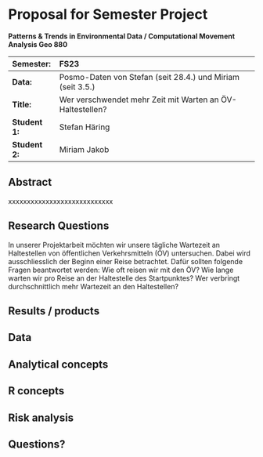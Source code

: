 # Proposal for Semester Project

**Patterns & Trends in Environmental Data / Computational Movement
Analysis Geo 880**

| Semester:      | FS23                                     |
|:---------------|:---------------------------------------- |
| **Data:**      | Posmo-Daten von Stefan (seit 28.4.) und Miriam (seit 3.5.)  |
| **Title:**     | Wer verschwendet mehr Zeit mit Warten an ÖV-Haltestellen?                |
| **Student 1:** | Stefan Häring                       |
| **Student 2:** | Miriam Jakob                       |

## Abstract 
xxxxxxxxxxxxxxxxxxxxxxxxxxxx
<!-- (50-60 words) -->

## Research Questions
In unserer Projektarbeit möchten wir unsere tägliche Wartezeit an Haltestellen von öffentlichen Verkehrsmitteln (ÖV) untersuchen. Dabei wird ausschliesslich der Beginn einer Reise betrachtet. Dafür sollten folgende Fragen beantwortet werden:
Wie oft reisen wir mit den ÖV?
Wie lange warten wir pro Reise an der Haltestelle des Startpunktes?
Wer verbringt durchschnittlich mehr Wartezeit an den Haltestellen?


<!-- (50-60 words) -->

## Results / products
<!-- What do you expect, anticipate? -->

## Data
<!-- What data will you use? Will you require additional context data? Where do you get this data from? Do you already have all the data? -->

## Analytical concepts
<!-- Which analytical concepts will you use? What conceptual movement spaces and respective modelling approaches of trajectories will you be using? What additional spatial analysis methods will you be using? -->

## R concepts
<!-- Which R concepts, functions, packages will you mainly use. What additional spatial analysis methods will you be using? -->

## Risk analysis
<!-- What could be the biggest challenges/problems you might face? What is your plan B? -->

## Questions? 
<!-- Which questions would you like to discuss at the coaching session? -->
